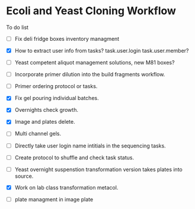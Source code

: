 Ecoli and Yeast Cloning Workflow
===

To do list

- [ ] Fix deli fridge boxes inventory managment
- [x] How to extract user info from tasks?
task.user.login
task.user.member?
- [ ] Yeast competent aliquot management solutions, new M81 boxes?
- [ ] Incorporate primer dilution into the build fragments workflow.
- [ ] Primer ordering protocol or tasks.
- [x] Fix gel pouring individual batches.
- [x] Overnights check growth.
- [x] Image and plates delete.
- [ ] Multi channel gels.
- [ ] Directly take user login name intitials in the sequencing tasks.
- [ ] Create protocol to shuffle and check task status.
- [ ] Yeast overnight suspenstion transformation version takes plates into source.
- [x] Work on lab class transformation metacol.
- [ ] plate managment in image plate

